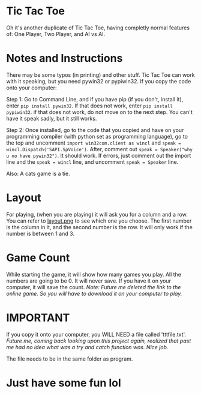 # Tic Tac Toe

Oh it's another duplicate of Tic Tac Toe, having completly normal features of: One Player, Two Player, and AI vs AI.

# Notes and Instructions

There may be some typos (in printing) and other stuff. Tic Tac Toe can work with it speaking, but you need pywin32 or pypiwin32. If you copy the code onto your computer:

Step 1: Go to Command Line, and if you have pip (if you don't, install it), enter `pip install pywin32`. If that does not work, enter `pip install pypiwin32`. if that does not work, do not move on to the next step. You can't have it speak sadly, but it still works.

Step 2: Once installed, go to the code that you copied and have on your programming compiler (with python set as programming language), go to the top and uncomment `import win32com.client as wincl` and `speak = wincl.Dispatch('SAPI.SpVoice')`. After, comment out `speak = Speaker("why u no have pywin32")`. It should work. If errors, just comment out the import line and the `speak = wincl` line, and uncomment `speak = Speaker` line. 


Also: A cats game is a tie.


# Layout

For playing, (when you are playing) it will ask you for a column and a row. You can refer to [layout.png](/layout.png) to see which one you choose. The first number is the column in it, and the second number is the row. It will only work if the number is between 1 and 3.

# Game Count

While starting the game, it will show how many games you play. All the numbers are going to be 0. It will never save. If you have it on your computer, it will save the count. *Note: Future me deleted the link to the online game. So you will have to  download it on your computer to play.*

# IMPORTANT

If you copy it onto your computer, you WILL NEED a file called 'tttfile.txt'. *Future me, coming back looking upon this project again, realized that past me had no idea what was a try and catch function was. Nice job.*

The file needs to be in the same folder as program.

# Just have some fun lol
